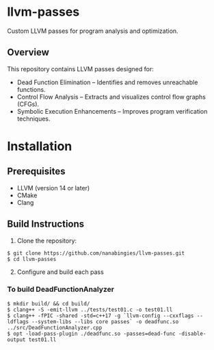 # llvm-passes
Custom LLVM passes for program analysis and optimization.

## Overview
This repository contains LLVM passes designed for:
- Dead Function Elimination – Identifies and removes unreachable functions.
- Control Flow Analysis – Extracts and visualizes control flow graphs (CFGs).
- Symbolic Execution Enhancements – Improves program verification techniques.

# Installation

## Prerequisites
- LLVM (version 14 or later)
- CMake
- Clang

## Build Instructions
1. Clone the repository:
``` console
$ git clone https://github.com/nanabingies/llvm-passes.git
$ cd llvm-passes
```

2. Configure and build each pass
### To build DeadFunctionAnalyzer
``` console
$ mkdir build/ && cd build/
$ clang++ -S -emit-llvm ../tests/test01.c -o test01.ll
$ clang++ -fPIC -shared -std=c++17 -g `llvm-config --cxxflags --ldflags --system-libs --libs core passes` -o deadfunc.so ../src/DeadFunctionAnalyzer.cpp
$ opt -load-pass-plugin ./deadfunc.so -passes=dead-func -disable-output test01.ll
```
